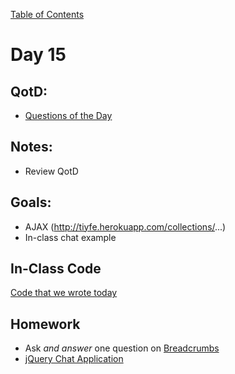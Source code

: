 [Table of Contents](/README.md)

# Day 15

## QotD:
* [Questions of the Day](http://www.classmarker.com/)

## Notes:
* Review QotD

## Goals:
* AJAX (http://tiyfe.herokuapp.com/collections/...)
* In-class chat example

## In-Class Code
[Code that we wrote today](/notes/day-15/code)

## Homework
* Ask *and answer* one question on [Breadcrumbs](http://tiy.breadcrumbsqa.com/)
* [jQuery Chat Application](https://github.com/TIY-Austin-Front-End-Engineering/jquery-chat-application)